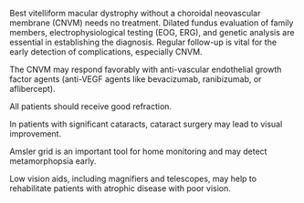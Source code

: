 Best vitelliform macular dystrophy without a choroidal neovascular membrane (CNVM) needs no treatment. Dilated fundus evaluation of family members, electrophysiological testing (EOG, ERG), and genetic analysis are essential in establishing the diagnosis. Regular follow-up is vital for the early detection of complications, especially CNVM.

The CNVM may respond favorably with anti-vascular endothelial growth factor agents (anti-VEGF agents like bevacizumab, ranibizumab, or aflibercept).

All patients should receive good refraction.

In patients with significant cataracts, cataract surgery may lead to visual improvement.

Amsler grid is an important tool for home monitoring and may detect metamorphopsia early.

Low vision aids, including magnifiers and telescopes, may help to rehabilitate patients with atrophic disease with poor vision.